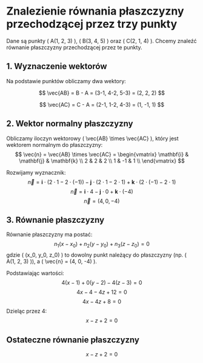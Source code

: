# Znalezienie równania płaszczyzny przechodzącej przez trzy punkty

Dane są punkty \( A(1, 2, 3) \), \( B(3, 4, 5) \) oraz \( C(2, 1, 4) \). Chcemy znaleźć równanie płaszczyzny przechodzącej przez te punkty.

## 1. Wyznaczenie wektorów
Na podstawie punktów obliczamy dwa wektory:

$$
\vec{AB} = B - A = (3-1, 4-2, 5-3) = (2, 2, 2)
$$

$$
\vec{AC} = C - A = (2-1, 1-2, 4-3) = (1, -1, 1)
$$

## 2. Wektor normalny płaszczyzny
Obliczamy iloczyn wektorowy \( \vec{AB} \times \vec{AC} \), który jest wektorem normalnym do płaszczyzny:
$$
\vec{n} = \vec{AB} \times \vec{AC} =
\begin{vmatrix}
\mathbf{i} & \mathbf{j} & \mathbf{k} \\
2 & 2 & 2 \\
1 & -1 & 1 \\
\end{vmatrix}
$$

Rozwijamy wyznacznik:
$$
\vec{n} = \mathbf{i} \cdot (2 \cdot 1 - 2 \cdot (-1)) - \mathbf{j} \cdot (2 \cdot 1 - 2 \cdot 1) + \mathbf{k} \cdot (2 \cdot (-1) - 2 \cdot 1)
$$
$$
\vec{n} = \mathbf{i} \cdot 4 - \mathbf{j} \cdot 0 + \mathbf{k} \cdot (-4)
$$
$$
\vec{n} = (4, 0, -4)
$$

## 3. Równanie płaszczyzny
Równanie płaszczyzny ma postać:
$$
n_1(x - x_0) + n_2(y - y_0) + n_3(z - z_0) = 0
$$
gdzie \( (x_0, y_0, z_0) \) to dowolny punkt należący do płaszczyzny (np. \( A(1, 2, 3) \)), a \( \vec{n} = (4, 0, -4) \).

Podstawiając wartości:
$$
4(x - 1) + 0(y - 2) - 4(z - 3) = 0
$$
$$
4x - 4 - 4z + 12 = 0
$$
$$
4x - 4z + 8 = 0
$$
Dzieląc przez 4:
$$
x - z + 2 = 0
$$

## Ostateczne równanie płaszczyzny
$$
x - z + 2 = 0
$$
